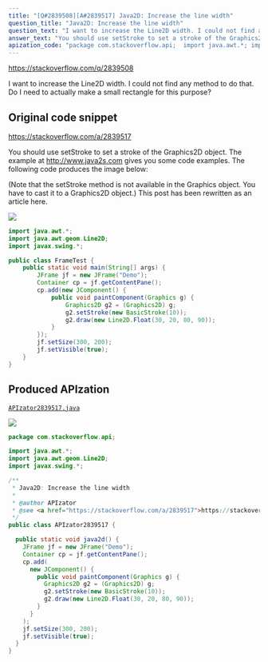 ```yaml
---
title: "[Q#2839508][A#2839517] Java2D: Increase the line width"
question_title: "Java2D: Increase the line width"
question_text: "I want to increase the Line2D width. I could not find any method to do that. Do I need to actually make a small rectangle for this purpose?"
answer_text: "You should use setStroke to set a stroke of the Graphics2D object. The example at http://www.java2s.com gives you some code examples. The following code produces the image below:  (Note that the setStroke method is not available in the Graphics object. You have to cast it to a Graphics2D object.) This post has been rewritten as an article here."
apization_code: "package com.stackoverflow.api;  import java.awt.*; import java.awt.geom.Line2D; import javax.swing.*;  /**  * Java2D: Increase the line width  *  * @author APIzator  * @see <a href=\"https://stackoverflow.com/a/2839517\">https://stackoverflow.com/a/2839517</a>  */ public class APIzator2839517 {    public static void java2d() {     JFrame jf = new JFrame(\"Demo\");     Container cp = jf.getContentPane();     cp.add(       new JComponent() {         public void paintComponent(Graphics g) {           Graphics2D g2 = (Graphics2D) g;           g2.setStroke(new BasicStroke(10));           g2.draw(new Line2D.Float(30, 20, 80, 90));         }       }     );     jf.setSize(300, 200);     jf.setVisible(true);   } }"
---
```


https://stackoverflow.com/q/2839508

I want to increase the Line2D width. I could not find any method to do that. Do I need to actually make a small rectangle for this purpose?



## Original code snippet

https://stackoverflow.com/a/2839517

You should use setStroke to set a stroke of the Graphics2D object.
The example at http://www.java2s.com gives you some code examples.
The following code produces the image below:

(Note that the setStroke method is not available in the Graphics object. You have to cast it to a Graphics2D object.)
This post has been rewritten as an article here.

<div class="code-logo"><img src="/stackoverflow.png" /></div>

```java
import java.awt.*;
import java.awt.geom.Line2D;
import javax.swing.*;

public class FrameTest {
    public static void main(String[] args) {
        JFrame jf = new JFrame("Demo");
        Container cp = jf.getContentPane();
        cp.add(new JComponent() {
            public void paintComponent(Graphics g) {
                Graphics2D g2 = (Graphics2D) g;
                g2.setStroke(new BasicStroke(10));
                g2.draw(new Line2D.Float(30, 20, 80, 90));
            }
        });
        jf.setSize(300, 200);
        jf.setVisible(true);
    }
}
```

## Produced APIzation

[`APIzator2839517.java`](https://github.com/blind-papers/apization-temp-data/raw/main/search/APIzator2839517.java)

<div class="code-logo"><img src="/apizator.png" /></div>

```java
package com.stackoverflow.api;

import java.awt.*;
import java.awt.geom.Line2D;
import javax.swing.*;

/**
 * Java2D: Increase the line width
 *
 * @author APIzator
 * @see <a href="https://stackoverflow.com/a/2839517">https://stackoverflow.com/a/2839517</a>
 */
public class APIzator2839517 {

  public static void java2d() {
    JFrame jf = new JFrame("Demo");
    Container cp = jf.getContentPane();
    cp.add(
      new JComponent() {
        public void paintComponent(Graphics g) {
          Graphics2D g2 = (Graphics2D) g;
          g2.setStroke(new BasicStroke(10));
          g2.draw(new Line2D.Float(30, 20, 80, 90));
        }
      }
    );
    jf.setSize(300, 200);
    jf.setVisible(true);
  }
}

```